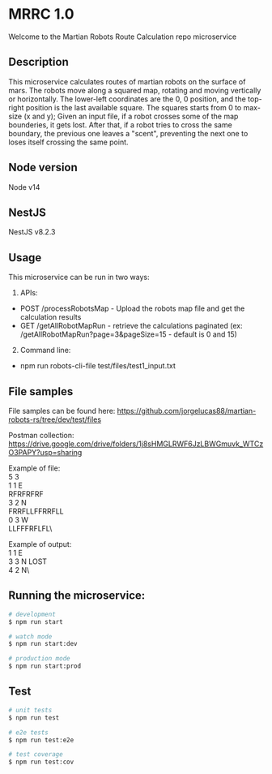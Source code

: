 # MRRC 1.0
Welcome to the Martian Robots Route Calculation repo microservice

## Description
This microservice calculates routes of martian robots on the surface of mars.
The robots move along a squared map, rotating and moving vertically or horizontally.
The lower-left coordinates are the 0, 0 position, and the top-right position is the last available square. The squares starts from 0 to max-size (x and y);
Given an input file, if a robot crosses some of the map bounderies, it gets lost. After that, if a robot tries to cross the same boundary, the previous one leaves a "scent", preventing the next one to loses itself crossing the same point.

## Node version
Node v14

## NestJS
NestJS v8.2.3

## Usage
This microservice can be run in two ways:
1. APIs: 
- POST /processRobotsMap - Upload the robots map file and get the calculation results
- GET /getAllRobotMapRun - retrieve the calculations paginated (ex: /getAllRobotMapRun?page=3&pageSize=15 - default is 0 and 15)
2. Command line:
- npm run robots-cli-file test/files/test1_input.txt

## File samples
File samples can be found here: https://github.com/jorgelucas88/martian-robots-rs/tree/dev/test/files


Postman collection: https://drive.google.com/drive/folders/1j8sHMGLRWF6JzLBWGmuvk_WTCzO3PAPY?usp=sharing

Example of file:\
5 3\
1 1 E\
RFRFRFRF\
3 2 N\
FRRFLLFFRRFLL\
0 3 W\
LLFFFRFLFL\

Example of output:\
1 1 E\
3 3 N LOST\
4 2 N\


## Running the microservice:

```bash
# development
$ npm run start

# watch mode
$ npm run start:dev

# production mode
$ npm run start:prod
```

## Test

```bash
# unit tests
$ npm run test

# e2e tests
$ npm run test:e2e

# test coverage
$ npm run test:cov
```

